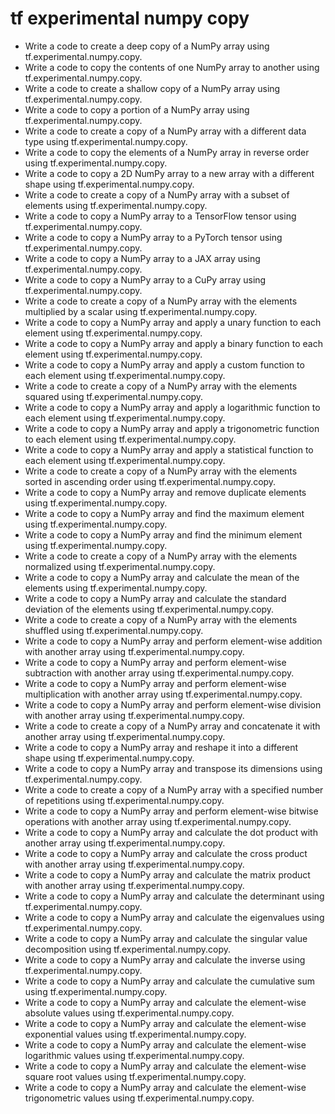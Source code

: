 # tf experimental numpy copy

- Write a code to create a deep copy of a NumPy array using tf.experimental.numpy.copy.
- Write a code to copy the contents of one NumPy array to another using tf.experimental.numpy.copy.
- Write a code to create a shallow copy of a NumPy array using tf.experimental.numpy.copy.
- Write a code to copy a portion of a NumPy array using tf.experimental.numpy.copy.
- Write a code to create a copy of a NumPy array with a different data type using tf.experimental.numpy.copy.
- Write a code to copy the elements of a NumPy array in reverse order using tf.experimental.numpy.copy.
- Write a code to copy a 2D NumPy array to a new array with a different shape using tf.experimental.numpy.copy.
- Write a code to create a copy of a NumPy array with a subset of elements using tf.experimental.numpy.copy.
- Write a code to copy a NumPy array to a TensorFlow tensor using tf.experimental.numpy.copy.
- Write a code to copy a NumPy array to a PyTorch tensor using tf.experimental.numpy.copy.
- Write a code to copy a NumPy array to a JAX array using tf.experimental.numpy.copy.
- Write a code to copy a NumPy array to a CuPy array using tf.experimental.numpy.copy.
- Write a code to create a copy of a NumPy array with the elements multiplied by a scalar using tf.experimental.numpy.copy.
- Write a code to copy a NumPy array and apply a unary function to each element using tf.experimental.numpy.copy.
- Write a code to copy a NumPy array and apply a binary function to each element using tf.experimental.numpy.copy.
- Write a code to copy a NumPy array and apply a custom function to each element using tf.experimental.numpy.copy.
- Write a code to create a copy of a NumPy array with the elements squared using tf.experimental.numpy.copy.
- Write a code to copy a NumPy array and apply a logarithmic function to each element using tf.experimental.numpy.copy.
- Write a code to copy a NumPy array and apply a trigonometric function to each element using tf.experimental.numpy.copy.
- Write a code to copy a NumPy array and apply a statistical function to each element using tf.experimental.numpy.copy.
- Write a code to create a copy of a NumPy array with the elements sorted in ascending order using tf.experimental.numpy.copy.
- Write a code to copy a NumPy array and remove duplicate elements using tf.experimental.numpy.copy.
- Write a code to copy a NumPy array and find the maximum element using tf.experimental.numpy.copy.
- Write a code to copy a NumPy array and find the minimum element using tf.experimental.numpy.copy.
- Write a code to create a copy of a NumPy array with the elements normalized using tf.experimental.numpy.copy.
- Write a code to copy a NumPy array and calculate the mean of the elements using tf.experimental.numpy.copy.
- Write a code to copy a NumPy array and calculate the standard deviation of the elements using tf.experimental.numpy.copy.
- Write a code to create a copy of a NumPy array with the elements shuffled using tf.experimental.numpy.copy.
- Write a code to copy a NumPy array and perform element-wise addition with another array using tf.experimental.numpy.copy.
- Write a code to copy a NumPy array and perform element-wise subtraction with another array using tf.experimental.numpy.copy.
- Write a code to copy a NumPy array and perform element-wise multiplication with another array using tf.experimental.numpy.copy.
- Write a code to copy a NumPy array and perform element-wise division with another array using tf.experimental.numpy.copy.
- Write a code to create a copy of a NumPy array and concatenate it with another array using tf.experimental.numpy.copy.
- Write a code to copy a NumPy array and reshape it into a different shape using tf.experimental.numpy.copy.
- Write a code to copy a NumPy array and transpose its dimensions using tf.experimental.numpy.copy.
- Write a code to create a copy of a NumPy array with a specified number of repetitions using tf.experimental.numpy.copy.
- Write a code to copy a NumPy array and perform element-wise bitwise operations with another array using tf.experimental.numpy.copy.
- Write a code to copy a NumPy array and calculate the dot product with another array using tf.experimental.numpy.copy.
- Write a code to copy a NumPy array and calculate the cross product with another array using tf.experimental.numpy.copy.
- Write a code to copy a NumPy array and calculate the matrix product with another array using tf.experimental.numpy.copy.
- Write a code to copy a NumPy array and calculate the determinant using tf.experimental.numpy.copy.
- Write a code to copy a NumPy array and calculate the eigenvalues using tf.experimental.numpy.copy.
- Write a code to copy a NumPy array and calculate the singular value decomposition using tf.experimental.numpy.copy.
- Write a code to copy a NumPy array and calculate the inverse using tf.experimental.numpy.copy.
- Write a code to copy a NumPy array and calculate the cumulative sum using tf.experimental.numpy.copy.
- Write a code to copy a NumPy array and calculate the element-wise absolute values using tf.experimental.numpy.copy.
- Write a code to copy a NumPy array and calculate the element-wise exponential values using tf.experimental.numpy.copy.
- Write a code to copy a NumPy array and calculate the element-wise logarithmic values using tf.experimental.numpy.copy.
- Write a code to copy a NumPy array and calculate the element-wise square root values using tf.experimental.numpy.copy.
- Write a code to copy a NumPy array and calculate the element-wise trigonometric values using tf.experimental.numpy.copy.